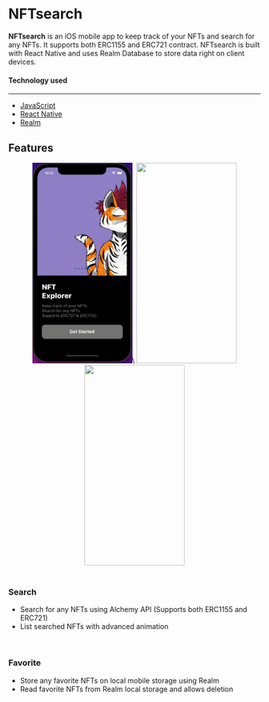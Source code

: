 # NFTsearch

**NFTsearch** is an iOS mobile app to keep track of your NFTs and search for any NFTs. It supports both ERC1155 and ERC721 contract. NFTsearch is built with React Native and uses Realm Database to store data right on client devices.

#### Technology used

---

- [JavaScript](https://www.javascript.com/)
- [React Native](https://reactnative.dev/)
- [Realm](https://realm.io/)

## Features
<div align="center">
  <img src="./documentation/nft-start.gif"  width="200" height="400"/>\
  <img src="./documentation/nft-search.gif" width="200" height="400"/>
  <img src="./documentation/nft-favorites.gif" width="200" height="400"/> 
</div>

<br>

### Search <br>

- Search for any NFTs using Alchemy API (Supports both ERC1155 and ERC721)
- List searched NFTs with advanced animation

<br>

### Favorite <br>

- Store any favorite NFTs on local mobile storage using Realm
- Read favorite NFTs from Realm local storage and allows deletion
